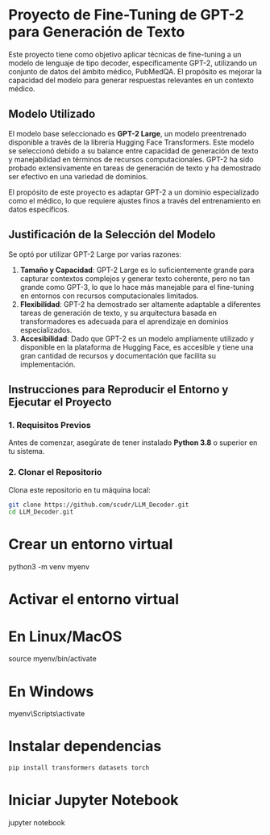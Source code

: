 # Proyecto de Fine-Tuning de GPT-2 para Generación de Texto

Este proyecto tiene como objetivo aplicar técnicas de fine-tuning a un modelo de lenguaje de tipo decoder, específicamente GPT-2, utilizando un conjunto de datos del ámbito médico, PubMedQA. El propósito es mejorar la capacidad del modelo para generar respuestas relevantes en un contexto médico.

## Modelo Utilizado

El modelo base seleccionado es **GPT-2 Large**, un modelo preentrenado disponible a través de la librería Hugging Face Transformers. Este modelo se seleccionó debido a su balance entre capacidad de generación de texto y manejabilidad en términos de recursos computacionales. GPT-2 ha sido probado extensivamente en tareas de generación de texto y ha demostrado ser efectivo en una variedad de dominios.

El propósito de este proyecto es adaptar GPT-2 a un dominio especializado como el médico, lo que requiere ajustes finos a través del entrenamiento en datos específicos.


## Justificación de la Selección del Modelo

Se optó por utilizar GPT-2 Large por varias razones:

1. **Tamaño y Capacidad**: GPT-2 Large es lo suficientemente grande para capturar contextos complejos y generar texto coherente, pero no tan grande como GPT-3, lo que lo hace más manejable para el fine-tuning en entornos con recursos computacionales limitados.
2. **Flexibilidad**: GPT-2 ha demostrado ser altamente adaptable a diferentes tareas de generación de texto, y su arquitectura basada en transformadores es adecuada para el aprendizaje en dominios especializados.
3. **Accesibilidad**: Dado que GPT-2 es un modelo ampliamente utilizado y disponible en la plataforma de Hugging Face, es accesible y tiene una gran cantidad de recursos y documentación que facilita su implementación.


## Instrucciones para Reproducir el Entorno y Ejecutar el Proyecto

### 1. Requisitos Previos

Antes de comenzar, asegúrate de tener instalado **Python 3.8** o superior en tu sistema.

### 2. Clonar el Repositorio

Clona este repositorio en tu máquina local:

```bash
git clone https://github.com/scudr/LLM_Decoder.git
cd LLM_Decoder.git
```

# Crear un entorno virtual
python3 -m venv myenv

# Activar el entorno virtual
# En Linux/MacOS
source myenv/bin/activate

# En Windows
myenv\Scripts\activate

# Instalar dependencias
```bash
pip install transformers datasets torch
```

# Iniciar Jupyter Notebook
jupyter notebook
